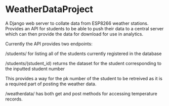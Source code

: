 # WeatherDataProject

A Django web server to collate data from ESP8266 weather stations. Provides an API for students to be able to push their data to a central server which can then provide the data for download  for use in analytics.

Currently the API provides two endpoints:

  /students/ for listing all of the students currently registered in the database
  
  /students/(student_id) returns the dataset for the student corresponding to the inputted student number
  
  This provides a way for the pk number of the student to be retreived as it is a required part of posting the weather data.
  
  /weatherdata/ has both get and post methods for accessing temperature records.
  
